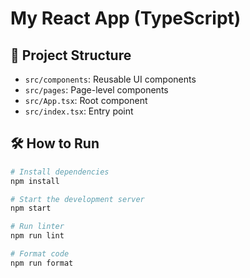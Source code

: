 # My React App (TypeScript)

## 🧱 Project Structure
- `src/components`: Reusable UI components
- `src/pages`: Page-level components
- `src/App.tsx`: Root component
- `src/index.tsx`: Entry point

## 🛠 How to Run

```bash
# Install dependencies
npm install

# Start the development server
npm start

# Run linter
npm run lint

# Format code
npm run format
